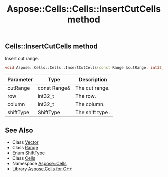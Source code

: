 ﻿---
title: Aspose::Cells::Cells::InsertCutCells method
linktitle: InsertCutCells
second_title: Aspose.Cells for C++ API Reference
description: 'Aspose::Cells::Cells::InsertCutCells method. Insert cut range in C++.'
type: docs
weight: 13000
url: /cpp/aspose.cells/cells/insertcutcells/
---
## Cells::InsertCutCells method


Insert cut range.

```cpp
void Aspose::Cells::Cells::InsertCutCells(const Range &cutRange, int32_t row, int32_t column, ShiftType shiftType)
```


| Parameter | Type | Description |
| --- | --- | --- |
| cutRange | const Range\& | The cut range. |
| row | int32_t | The row. |
| column | int32_t | The column. |
| shiftType | ShiftType | The shift type . |

## See Also

* Class [Vector](../../vector/)
* Class [Range](../../range/)
* Enum [ShiftType](../../shifttype/)
* Class [Cells](../)
* Namespace [Aspose::Cells](../../)
* Library [Aspose.Cells for C++](../../../)
